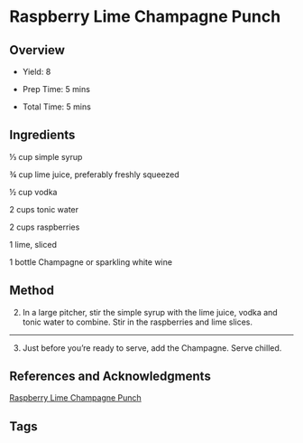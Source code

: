 # Raspberry Lime Champagne Punch

## Overview

- Yield: 8

- Prep Time: 5 mins

- Total Time: 5 mins

## Ingredients

⅓ cup simple syrup

¾ cup lime juice, preferably freshly squeezed

½ cup vodka

2 cups tonic water

2 cups raspberries

1 lime, sliced

1 bottle Champagne or sparkling white wine

## Method

2. In a large pitcher, stir the simple syrup with the lime juice, vodka and tonic water to combine. Stir in the raspberries and lime slices.
---
3. Just before you’re ready to serve, add the Champagne. Serve chilled.


## References and Acknowledgments

[Raspberry Lime Champagne Punch](http://www.purewow.com/recipes/summer-champagne-punch-recipe?utm_source=pinterest&amp;utm_medium=social&amp;utm_content=SMP&amp;utm_campaign=pin_swap)

## Tags


